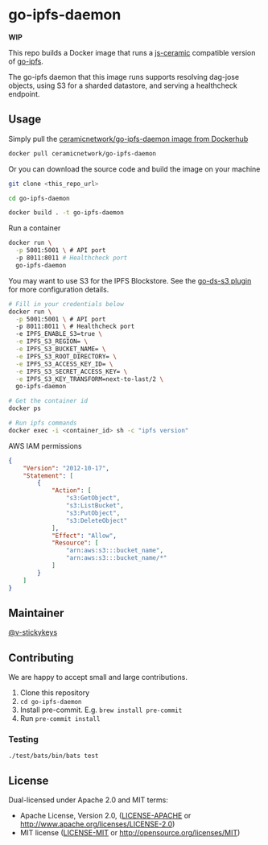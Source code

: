 # go-ipfs-daemon

**WIP**

This repo builds a Docker image that runs a [js-ceramic](https://github.com/ceramicnetwork/js-ceramic) compatible version of [go-ipfs](https://github.com/ipfs/go-ipfs).

The go-ipfs daemon that this image runs supports resolving dag-jose objects, using S3 for a sharded datastore, and serving a healthcheck endpoint.

## Usage

Simply pull the [ceramicnetwork/go-ipfs-daemon image from Dockerhub](https://hub.docker.com/r/ceramicnetwork/go-ipfs-daemon)

```sh
docker pull ceramicnetwork/go-ipfs-daemon
```

Or you can download the source code and build the image on your machine

```sh
git clone <this_repo_url>

cd go-ipfs-daemon

docker build . -t go-ipfs-daemon
```

Run a container

```sh
docker run \
  -p 5001:5001 \ # API port
  -p 8011:8011 # Healthcheck port
  go-ipfs-daemon
```

You may want to use S3 for the IPFS Blockstore. See the [go-ds-s3 plugin](https://github.com/3box/go-ds-s3#configuration) for more configuration details.

```sh
# Fill in your credentials below
docker run \
  -p 5001:5001 \ # API port
  -p 8011:8011 \ # Healthcheck port
  -e IPFS_ENABLE_S3=true \
  -e IPFS_S3_REGION= \
  -e IPFS_S3_BUCKET_NAME= \
  -e IPFS_S3_ROOT_DIRECTORY= \
  -e IPFS_S3_ACCESS_KEY_ID= \
  -e IPFS_S3_SECRET_ACCESS_KEY= \
  -e IPFS_S3_KEY_TRANSFORM=next-to-last/2 \
  go-ipfs-daemon

# Get the container id
docker ps

# Run ipfs commands
docker exec -i <container_id> sh -c "ipfs version"
```

AWS IAM permissions
```json
{
    "Version": "2012-10-17",
    "Statement": [
        {
            "Action": [
                "s3:GetObject",
                "s3:ListBucket",
                "s3:PutObject",
                "s3:DeleteObject"
            ],
            "Effect": "Allow",
            "Resource": [
                "arn:aws:s3:::bucket_name",
                "arn:aws:s3:::bucket_name/*"
            ]
        }
    ]
}
```

## Maintainer

[@v-stickykeys](https://github.com/v-stickykeys)

## Contributing

We are happy to accept small and large contributions.

1. Clone this repository
1. `cd go-ipfs-daemon`
1. Install pre-commit. E.g. `brew install pre-commit`
1. Run `pre-commit install`

### Testing

```
./test/bats/bin/bats test
```

## License

Dual-licensed under Apache 2.0 and MIT terms:

- Apache License, Version 2.0, ([LICENSE-APACHE](https://github.com/ipfs/go-ipfs/blob/master/LICENSE-APACHE) or http://www.apache.org/licenses/LICENSE-2.0)
- MIT license ([LICENSE-MIT](https://github.com/ipfs/go-ipfs/blob/master/LICENSE-MIT) or http://opensource.org/licenses/MIT)
